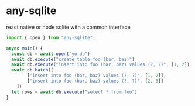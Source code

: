 # any-sqlite
react native or node sqlite with a common interface

```ts
import { open } from "any-sqlite";

async main() {
  const db = await open("yo.db")
  await db.execute("create table foo (bar, baz)")
  await db.execute("insert into foo (bar, baz) values (?, ?)", [1, 2])
  await db.batch([
        ["insert into foo (bar, baz) values (?, ?)", [1, 2]],
        ["insert into foo (bar, baz) values (?, ?)", [2, 3]]
    ])
  let rows = await db.execute("select * from foo")
}
```
